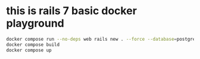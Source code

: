 # this is rails 7 basic docker playground
```bash
docker compose run --no-deps web rails new . --force --database=postgresql
docker compose build
docker compose up
```
